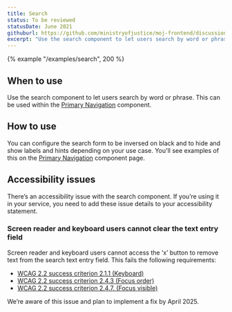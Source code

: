 ```yaml
---
title: Search
status: To be reviewed
statusDate: June 2021
githuburl: https://github.com/ministryofjustice/moj-frontend/discussions/712
excerpt: "Use the search component to let users search by word or phrase."
---
```


{% example "/examples/search", 200 %}

## When to use

Use the search component to let users search by word or phrase. This can be used within the [Primary Navigation](/components/primary-navigation/) component.

## How to use

You can configure the search form to be inversed on black and to hide and show labels and hints depending on your use case. You'll see examples of this on the [Primary Navigation](/components/primary-navigation) component page.

## Accessibility issues

There’s an accessibility issue with the search component. If you’re using it in your service, you need to add these issue details to your accessibility statement.

### Screen reader and keyboard users cannot clear the text entry field

Screen reader and keyboard users cannot access the ‘x’ button to remove text from the search text entry field. This fails the following requirements:

- [WCAG 2.2 success criterion 2.1.1 (Keyboard)](https://www.w3.org/TR/WCAG22/#keyboard)
- [WCAG 2.2 success criterion 2.4.3 (Focus order)](https://www.w3.org/TR/WCAG22/#focus-order)
- [WCAG 2.2 success criterion 2.4.7. (Focus visible)](https://www.w3.org/TR/WCAG22/#focus-visible)

We’re aware of this issue and plan to implement a fix by April 2025.
